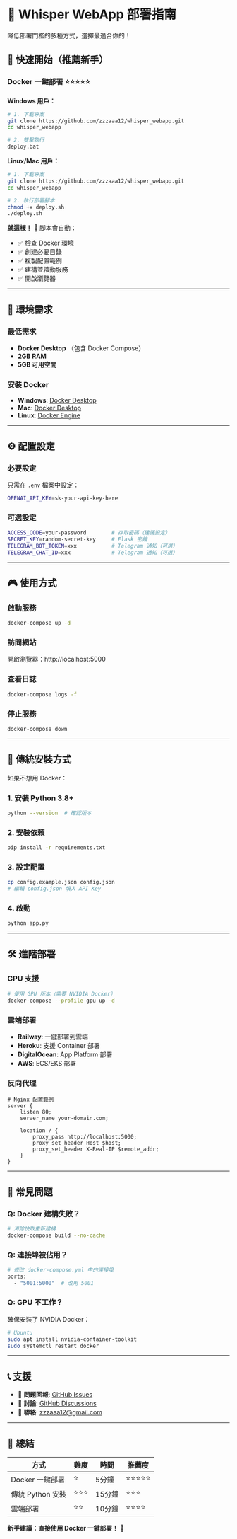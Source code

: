 # 🚀 Whisper WebApp 部署指南

降低部署門檻的多種方式，選擇最適合你的！

## 🎯 快速開始（推薦新手）

### Docker 一鍵部署 ⭐⭐⭐⭐⭐

**Windows 用戶：**
```bash
# 1. 下載專案
git clone https://github.com/zzzaaa12/whisper_webapp.git
cd whisper_webapp

# 2. 雙擊執行
deploy.bat
```

**Linux/Mac 用戶：**
```bash
# 1. 下載專案
git clone https://github.com/zzzaaa12/whisper_webapp.git
cd whisper_webapp

# 2. 執行部署腳本
chmod +x deploy.sh
./deploy.sh
```

**就這樣！** 🎉 腳本會自動：
- ✅ 檢查 Docker 環境
- ✅ 創建必要目錄
- ✅ 複製配置範例
- ✅ 建構並啟動服務
- ✅ 開啟瀏覽器

---

## 🔧 環境需求

### 最低需求
- **Docker Desktop** （包含 Docker Compose）
- **2GB RAM**
- **5GB 可用空間**

### 安裝 Docker
- **Windows**: [Docker Desktop](https://www.docker.com/products/docker-desktop)
- **Mac**: [Docker Desktop](https://www.docker.com/products/docker-desktop)  
- **Linux**: [Docker Engine](https://docs.docker.com/engine/install/)

---

## ⚙️ 配置設定

### 必要設定
只需在 `.env` 檔案中設定：
```bash
OPENAI_API_KEY=sk-your-api-key-here
```

### 可選設定
```bash
ACCESS_CODE=your-password        # 存取密碼（建議設定）
SECRET_KEY=random-secret-key     # Flask 密鑰
TELEGRAM_BOT_TOKEN=xxx           # Telegram 通知（可選）
TELEGRAM_CHAT_ID=xxx             # Telegram 通知（可選）
```

---

## 🎮 使用方式

### 啟動服務
```bash
docker-compose up -d
```

### 訪問網站
開啟瀏覽器：http://localhost:5000

### 查看日誌
```bash
docker-compose logs -f
```

### 停止服務
```bash
docker-compose down
```

---

## 🔄 傳統安裝方式

如果不想用 Docker：

### 1. 安裝 Python 3.8+
```bash
python --version  # 確認版本
```

### 2. 安裝依賴
```bash
pip install -r requirements.txt
```

### 3. 設定配置
```bash
cp config.example.json config.json
# 編輯 config.json 填入 API Key
```

### 4. 啟動
```bash
python app.py
```

---

## 🛠️ 進階部署

### GPU 支援
```bash
# 使用 GPU 版本（需要 NVIDIA Docker）
docker-compose --profile gpu up -d
```

### 雲端部署
- **Railway**: 一鍵部署到雲端
- **Heroku**: 支援 Container 部署
- **DigitalOcean**: App Platform 部署
- **AWS**: ECS/EKS 部署

### 反向代理
```nginx
# Nginx 配置範例
server {
    listen 80;
    server_name your-domain.com;
    
    location / {
        proxy_pass http://localhost:5000;
        proxy_set_header Host $host;
        proxy_set_header X-Real-IP $remote_addr;
    }
}
```

---

## 🐛 常見問題

### Q: Docker 建構失敗？
```bash
# 清除快取重新建構
docker-compose build --no-cache
```

### Q: 連接埠被佔用？
```bash
# 修改 docker-compose.yml 中的連接埠
ports:
  - "5001:5000"  # 改用 5001
```

### Q: GPU 不工作？
確保安裝了 NVIDIA Docker：
```bash
# Ubuntu
sudo apt install nvidia-container-toolkit
sudo systemctl restart docker
```

---

## 📞 支援

- 🐛 **問題回報**: [GitHub Issues](https://github.com/zzzaaa12/whisper_webapp/issues)
- 💬 **討論**: [GitHub Discussions](https://github.com/zzzaaa12/whisper_webapp/discussions)
- 📧 **聯絡**: zzzaaa12@gmail.com

---

## 🎯 總結

| 方式 | 難度 | 時間 | 推薦度 |
|------|------|------|--------|
| Docker 一鍵部署 | ⭐ | 5分鐘 | ⭐⭐⭐⭐⭐ |
| 傳統 Python 安裝 | ⭐⭐⭐ | 15分鐘 | ⭐⭐⭐ |
| 雲端部署 | ⭐⭐ | 10分鐘 | ⭐⭐⭐⭐ |

**新手建議：直接使用 Docker 一鍵部署！** 🚀 